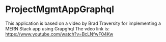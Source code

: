 # ProjectMgmtAppGraphql
This application is based on a video by Brad Traversity for implementing a MERN Stack app using Grapghql
The vdeo link is:
https://www.youtube.com/watch?v=BcLNfwF04Kw

